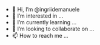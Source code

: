 - 👋 Hi, I’m @ingriidemanuele
- 👀 I’m interested in ...
- 🌱 I’m currently learning ...
- 💞️ I’m looking to collaborate on ...
- 📫 How to reach me ...

<!---
ingriidemanuele/ingriidemanuele is a ✨ special ✨ repository because its `README.md` (this file) appears on your GitHub profile.
You can click the Preview link to take a look at your changes.
--->
